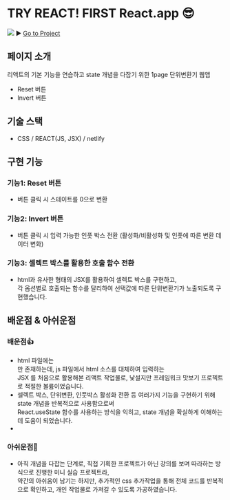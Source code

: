 # TRY REACT! FIRST React.app 😎
![](https://velog.velcdn.com/images/joyfive/post/402c3b47-a882-47fb-a6c1-7c92564960c7/image.png)
▶︎ [Go to Project](https://joy-reactstate.netlify.app/)


## 페이지 소개
리액트의 기본 기능을 연습하고 state 개념을 다잡기 위한 1page 단위변환기 웹앱
- Reset 버튼
- Invert 버튼

## 기술 스택
- CSS / REACT(JS, JSX) / netlify

## 구현 기능
### 기능1: Reset 버튼
- 버튼 클릭 시 스테이트를 0으로 변환 

### 기능2: Invert 버튼
- 버튼 클릭 시 입력 가능한 인풋 박스 전환 (활성화/비활성화 및 인풋에 따른 변환 데이터 변화)

### 기능3: 셀렉트 박스를 활용한 호출 함수 전환
- html과 유사한 형태의 JSX를 활용하여 셀렉트 박스를 구현하고,<br>
각 옵션별로 호출되는 함수를 달리하여 선택값에 따른 단위변환기가 노출되도록 구현했습니다.



## 배운점 & 아쉬운점
### 배운점👍
- html 파일에는 <div></div>만 존재하는데, js 파일에서 html 소스를 대체하여 입력하는 <br>
JSX 를 처음으로 활용해본 리액트 작업물로, 낯설지만 프레임워크 맛보기 프로젝트로 적절한 볼륨이었습니다. 
- 셀렉트 박스, 단위변환, 인풋박스 활성화 전환 등 여러가지 기능을 구현하기 위해 state 개념을 반복적으로 사용함으로써
<br>React.useState 함수를 사용하는 방식을 익히고, state 개념을 확실하게 이해하는데 도움이 되었습니다.
- 

### 아쉬운점👀
- 아직 개념을 다잡는 단계로, 직접 기획한 프로젝트가 아닌 강의를 보며 따라하는 방식으로 진행한 미니 실습 프로젝트라,
<br> 약간의 아쉬움이 남기는 하지만, 추가적인 css 추가작업을 통해 전체 코드를 반복적으로 확인하고, 개인 작업물로 가져갈 수 있도록 가공하였습니다. 

